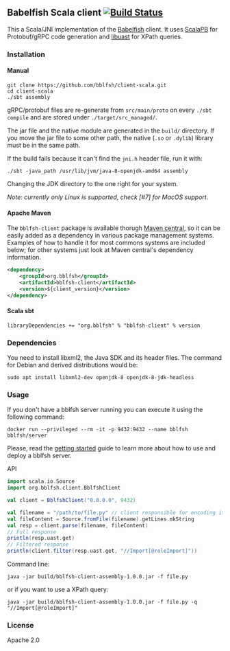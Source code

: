 ## Babelfish Scala client [![Build Status](https://travis-ci.org/bblfsh/client-scala.svg?branch=master)](https://travis-ci.org/bblfsh/client-scala)

This a Scala/JNI implementation of the [Babelfish](https://doc.bblf.sh/) client.
It uses [ScalaPB](https://scalapb.github.io/grpc.html) for Protobuf/gRPC code
generation and [libuast](https://github.com/bblfsh/libuast) for XPath queries. 

### Installation

#### Manual
```
git clone https://github.com/bblfsh/client-scala.git
cd client-scala
./sbt assembly
```

gRPC/protobuf files are re-generate from `src/main/proto` on every `./sbt compile`
and are stored under `./target/src_managed/`. 

The jar file and the native module are generated in the `build/` directory. If 
you move the jar file to some other path, the native (`.so` or `.dylib`) 
library must be in the same path.

If the build fails because it can't find the `jni.h` header file, run it with:

```
./sbt -java_path /usr/lib/jvm/java-8-openjdk-amd64 assembly
```

Changing the JDK directory to the one right for your system.

*Note: currently only Linux is supported, check
[#7] for MacOS support*.

#### Apache Maven

The `bblfsh-client` package is available thorugh [Maven
central](http://search.maven.org/#search%7Cga%7C1%7Cbblfsh), so it can be easily
added as a dependency in various package management systems.  Examples of how to
handle it for most commons systems are included below; for other systems just look
at Maven central's dependency information.

```xml
<dependency>
    <groupId>org.bblfsh</groupId>
    <artifactId>bblfsh-client</artifactId>
    <version>${client_version}</version>
</dependency>
```

#### Scala sbt

```
libraryDependencies += "org.bblfsh" % "bblfsh-client" % version
```

### Dependencies

You need to install libxml2, the Java SDK and its header files. The command for 
Debian and derived distributions would be:

```
sudo apt install libxml2-dev openjdk-8 openjdk-8-jdk-headless
```

### Usage

If you don't have a bblfsh server running you can execute it using the following
command:

```
docker run --privileged --rm -it -p 9432:9432 --name bblfsh bblfsh/server
```   

Please, read the [getting started](https://doc.bblf.sh/user/getting-started.html) 
guide to learn more about how to use and deploy a bblfsh server.

API
```scala
import scala.io.Source
import org.bblfsh.client.BblfshClient

val client = BblfshClient("0.0.0.0", 9432)

val filename = "/path/to/file.py" // client responsible for encoding it to utf-8
val fileContent = Source.fromFile(filename).getLines.mkString
val resp = client.parse(filename, fileContent)
// Full response
println(resp.uast.get)
// Filtered response
println(client.filter(resp.uast.get, "//Import[@roleImport]"))
```

Command line:

```
java -jar build/bblfsh-client-assembly-1.0.0.jar -f file.py
```

or if you want to use a XPath query:

```
java -jar build/bblfsh-client-assembly-1.0.0.jar -f file.py -q "//Import[@roleImport]" 
```
### License

Apache 2.0
